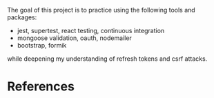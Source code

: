 The goal of this project is to practice using the following tools and packages:
- jest, supertest, react testing, continuous integration
- mongoose validation, oauth, nodemailer
- bootstrap, formik

while deepening my understanding of refresh tokens and csrf attacks.

# References
